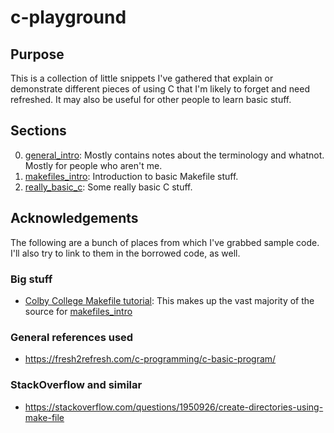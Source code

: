 # c-playground

## Purpose
This is a collection of little snippets I've gathered that explain or demonstrate different pieces of using C that I'm likely to forget and need refreshed.  It may also be useful for other people to learn basic stuff.

## Sections
0. [general_intro](general_intro): Mostly contains notes about the terminology and whatnot.  Mostly for people who aren't me.
1. [makefiles_intro](makefiles_intro/): Introduction to basic Makefile stuff.
2. [really_basic_c](really_basic_c): Some really basic C stuff.

## Acknowledgements

The following are a bunch of places from which I've grabbed sample code.  I'll also try to link to them in the borrowed code, as well.

### Big stuff

- [Colby College Makefile tutorial](http://www.cs.colby.edu/maxwell/courses/tutorials/maketutor/): This makes up the vast majority of the source for [makefiles_intro](makefiles_intro/)

### General references used

- https://fresh2refresh.com/c-programming/c-basic-program/

### StackOverflow and similar
- https://stackoverflow.com/questions/1950926/create-directories-using-make-file
